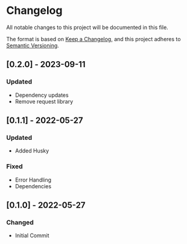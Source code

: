 # Changelog

All notable changes to this project will be documented in this file.

The format is based on [Keep a Changelog](https://keepachangelog.com/en/1.0.0/),
and this project adheres to [Semantic Versioning](https://semver.org/spec/v2.0.0.html).

## [0.2.0] - 2023-09-11

### Updated

- Dependency updates
- Remove request library

## [0.1.1] - 2022-05-27

### Updated

- Added Husky

### Fixed

- Error Handling
- Dependencies

## [0.1.0] - 2022-05-27

### Changed

- Initial Commit
